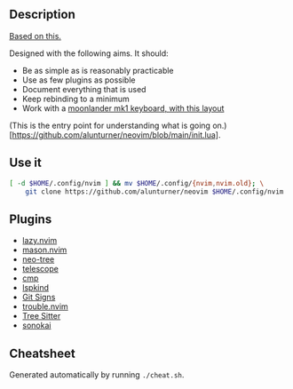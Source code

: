 ## Description
[Based on this.](https://github.com/tokiory/neovim-boilerplate)

Designed with the following aims. It should:
- Be as simple as is reasonably practicable
- Use as few plugins as possible
- Document everything that is used
- Keep rebinding to a minimum
- Work with a [moonlander mk1 keyboard, with this layout](https://configure.zsa.io/moonlander/layouts/d7lan/latest/0)

(This is the entry point for understanding what is going on.)[https://github.com/alunturner/neovim/blob/main/init.lua].

## Use it
```bash
[ -d $HOME/.config/nvim ] && mv $HOME/.config/{nvim,nvim.old}; \
    git clone https://github.com/alunturner/neovim $HOME/.config/nvim
```

## Plugins
- [lazy.nvim](https://github.com/folke/lazy.nvim)
- [mason.nvim](https://github.com/williamboman/mason.nvim)
- [neo-tree](https://github.com/nvim-tree/nvim-tree.lua)
- [telescope](https://github.com/nvim-telescope/telescope.nvim)
- [cmp](https://github.com/hrsh7th/nvim-cmp)
- [lspkind](https://github.com/onsails/lspkind.nvim)
- [Git Signs](https://github.com/lewis6991/gitsigns.nvim)
- [trouble.nvim](https://github.com/folke/trouble.nvim)
- [Tree Sitter](https://github.com/tree-sitter/tree-sitter)
- [sonokai](https://github.com/sainnhe/sonokai)

## Cheatsheet
Generated automatically by running `./cheat.sh`.

